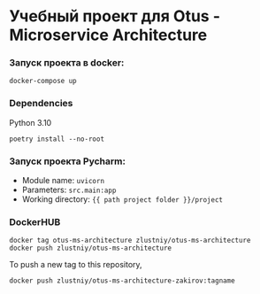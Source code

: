 # Учебный проект для Otus - Microservice Architecture
### Запуск проекта в docker:
```shell
docker-compose up
```

### Dependencies
Python 3.10
```shell
poetry install --no-root
```
### Запуск проекта Pycharm:
- Module name: `uvicorn`
- Parameters: `src.main:app`
- Working directory: `{{ path project folder }}/project`


### DockerHUB
```shell
docker tag otus-ms-architecture zlustniy/otus-ms-architecture
docker push zlustniy/otus-ms-architecture
```
To push a new tag to this repository,
```shell
docker push zlustniy/otus-ms-architecture-zakirov:tagname
```